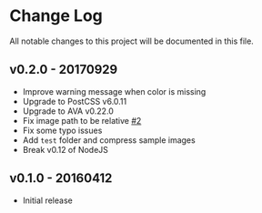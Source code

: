 # Change Log

All notable changes to this project will be documented in this file.

## v0.2.0 - 20170929

- Improve warning message when color is missing
- Upgrade to PostCSS v6.0.11
- Upgrade to AVA v0.22.0
- Fix image path to be relative [#2](https://github.com/ismamz/postcss-get-color/issues/2)
- Fix some typo issues
- Add `test` folder and compress sample images
- Break v0.12 of NodeJS

## v0.1.0 - 20160412

- Initial release
